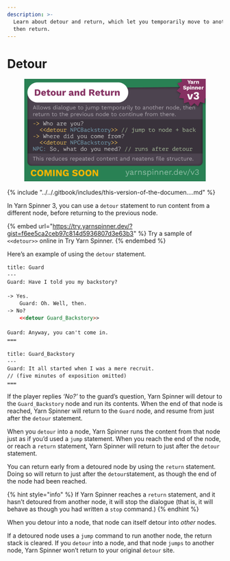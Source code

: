 ```yaml
---
description: >-
  Learn about detour and return, which let you temporarily move to another node,
  then return.
---
```


# Detour

<figure><img src="../../.gitbook/assets/Detour.png" alt=""><figcaption></figcaption></figure>

{% include "../../.gitbook/includes/this-version-of-the-documen....md" %}

In Yarn Spinner 3, you can use a `detour` statement to run content from a different node, before returning to the previous node.

{% embed url="https://try.yarnspinner.dev/?gist=f6ee5ca2ceb97c814d5936807d3e63b3" %}
Try a sample of `<<detour>>` online in Try Yarn Spinner.
{% endembed %}

Here’s an example of using the `detour` statement.

```html
title: Guard
---
Guard: Have I told you my backstory?

-> Yes.
	Guard: Oh. Well, then.
-> No?
	<<detour Guard_Backstory>>

Guard: Anyway, you can't come in.
===

title: Guard_Backstory
---
Guard: It all started when I was a mere recruit.
// (five minutes of exposition omitted)
===
```

If the player replies _‘No?’_ to the guard’s question, Yarn Spinner will detour to the `Guard_Backstory` node and run its contents. When the end of that node is reached, Yarn Spinner will return to the `Guard` node, and resume from just after the `detour` statement.

When you `detour` into a node, Yarn Spinner runs the content from that node just as if you’d used a `jump` statement. When you reach the end of the node, or reach a `return` statement, Yarn Spinner will return to just after the `detour` statement.

You can return early from a detoured node by using the `return` statement. Doing so will return to just after the `detour`statement, as though the end of the node had been reached.

{% hint style="info" %}
If Yarn Spinner reaches a `return` statement, and it hasn’t detoured from another node, it will stop the dialogue (that is, it will behave as though you had written a `stop` command.)
{% endhint %}

When you detour into a node, that node can itself detour into _other_ nodes.

If a detoured node uses a `jump` command to run another node, the return stack is cleared. If you `detour` into a node, and that node `jumps` to another node, Yarn Spinner won’t return to your original `detour` site.
